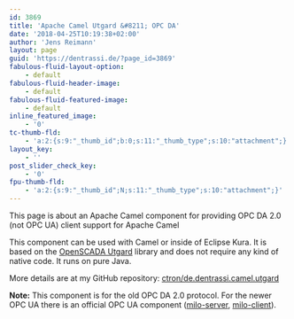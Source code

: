 ```yaml
---
id: 3869
title: 'Apache Camel Utgard &#8211; OPC DA'
date: '2018-04-25T10:19:38+02:00'
author: 'Jens Reimann'
layout: page
guid: 'https://dentrassi.de/?page_id=3869'
fabulous-fluid-layout-option:
    - default
fabulous-fluid-header-image:
    - default
fabulous-fluid-featured-image:
    - default
inline_featured_image:
    - '0'
tc-thumb-fld:
    - 'a:2:{s:9:"_thumb_id";b:0;s:11:"_thumb_type";s:10:"attachment";}'
layout_key:
    - ''
post_slider_check_key:
    - '0'
fpu-thumb-fld:
    - 'a:2:{s:9:"_thumb_id";N;s:11:"_thumb_type";s:10:"attachment";}'
---
```


This page is about an Apache Camel component for providing OPC DA 2.0 (not OPC UA) client support for Apache Camel

<!-- more -->

This component can be used with Camel or inside of Eclipse Kura. It is based on the [OpenSCADA Utgard](http://openscada.org/projects/utgard/) library and does not require any kind of native code. It runs on pure Java.

More details are at my GitHub repository: [ctron/de.dentrassi.camel.utgard](https://github.com/ctron/de.dentrassi.camel.utgard)

**Note:** This component is for the old OPC DA 2.0 protocol. For the newer OPC UA there is an official OPC UA component ([milo-server](https://github.com/apache/camel/blob/master/components/camel-milo/src/main/docs/milo-server-component.adoc), [milo-client](https://github.com/apache/camel/blob/master/components/camel-milo/src/main/docs/milo-client-component.adoc)).
